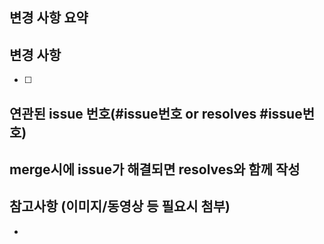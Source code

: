 ## 변경 사항 요약


## 변경 사항
- [ ]


## 연관된 issue 번호(#issue번호 or resolves #issue번호)
merge시에 issue가 해결되면 resolves와 함께 작성
- 


## 참고사항 (이미지/동영상 등 필요시 첨부)
- 

